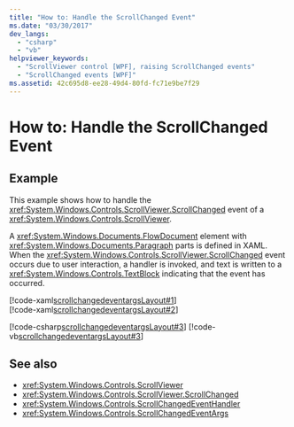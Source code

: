 ```yaml
---
title: "How to: Handle the ScrollChanged Event"
ms.date: "03/30/2017"
dev_langs: 
  - "csharp"
  - "vb"
helpviewer_keywords: 
  - "ScrollViewer control [WPF], raising ScrollChanged events"
  - "ScrollChanged events [WPF]"
ms.assetid: 42c695d8-ee28-49d4-80fd-fc71e9be7f29
---
```

# How to: Handle the ScrollChanged Event
## Example  
 This example shows how to handle the <xref:System.Windows.Controls.ScrollViewer.ScrollChanged> event of a <xref:System.Windows.Controls.ScrollViewer>.  
  
 A <xref:System.Windows.Documents.FlowDocument> element with <xref:System.Windows.Documents.Paragraph> parts is defined in XAML. When the <xref:System.Windows.Controls.ScrollViewer.ScrollChanged> event occurs due to user interaction, a handler is invoked, and text is written to a <xref:System.Windows.Controls.TextBlock> indicating that the event has occurred.  
  
 [!code-xaml[scrollchangedeventargsLayout#1](~/samples/snippets/csharp/VS_Snippets_Wpf/scrollchangedeventargsLayout/CSharp/Window1.xaml#1)]  
[!code-xaml[scrollchangedeventargsLayout#2](~/samples/snippets/csharp/VS_Snippets_Wpf/scrollchangedeventargsLayout/CSharp/Window1.xaml#2)]  
  
 [!code-csharp[scrollchangedeventargsLayout#3](~/samples/snippets/csharp/VS_Snippets_Wpf/scrollchangedeventargsLayout/CSharp/Window1.xaml.cs#3)]
 [!code-vb[scrollchangedeventargsLayout#3](~/samples/snippets/visualbasic/VS_Snippets_Wpf/scrollchangedeventargsLayout/VisualBasic/Window1.xaml.vb#3)]  
  
## See also

- <xref:System.Windows.Controls.ScrollViewer>
- <xref:System.Windows.Controls.ScrollViewer.ScrollChanged>
- <xref:System.Windows.Controls.ScrollChangedEventHandler>
- <xref:System.Windows.Controls.ScrollChangedEventArgs>
